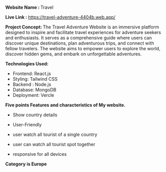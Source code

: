 <strong> Website Name : </strong> Travel 

<strong> Live Link : </strong>https://travel-adventure-4404b.web.app/

<strong> Project Concept: </strong>
The Travel Adventure Website is an immersive platform designed to inspire and facilitate travel experiences for adventure seekers and enthusiasts. It serves as a comprehensive guide where users can discover unique destinations, plan adventurous trips, and connect with fellow travelers. The website aims to empower users to explore the world, discover hidden gems, and embark on unforgettable adventures.

<strong> Technologies Used: </strong>

* Frontend: React.js
* Styling: Tailwind CSS
* Backend : Node.js 
* Database: MongoDB 
* Deployment: Vercle

 <strong> Five points Features and characteristics of My website. </strong>

* Show country details


* User-Friendly


* user watch all tourist of a single country


* user can watch all tourist spot together


* responsive for all devices


<strong> Category is Europe </strong>
